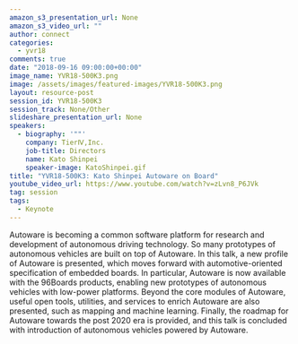 ```yaml
---
amazon_s3_presentation_url: None
amazon_s3_video_url: ""
author: connect
categories:
  - yvr18
comments: true
date: "2018-09-16 09:00:00+00:00"
image_name: YVR18-500K3.png
image: /assets/images/featured-images/YVR18-500K3.png
layout: resource-post
session_id: YVR18-500K3
session_track: None/Other
slideshare_presentation_url: None
speakers:
  - biography: '""'
    company: TierⅣ,Inc.
    job-title: Directors
    name: Kato Shinpei
    speaker-image: KatoShinpei.gif
title: "YVR18-500K3: Kato Shinpei Autoware on Board"
youtube_video_url: https://www.youtube.com/watch?v=zLvn8_P6JVk
tag: session
tags:
  - Keynote
---
```


Autoware is becoming a common software platform for research and development of autonomous driving technology. So many prototypes of autonomous vehicles are built on top of Autoware. In this talk, a new profile of Autoware is presented, which moves forward with automotive-oriented specification of embedded boards. In particular, Autoware is now available with the 96Boards products, enabling new prototypes of autonomous vehicles with low-power platforms. Beyond the core modules of Autoware, useful open tools, utilities, and services to enrich Autoware are also presented, such as mapping and machine learning. Finally, the roadmap for Autoware towards the post 2020 era is provided, and this talk is concluded with introduction of autonomous vehicles powered by Autoware.
